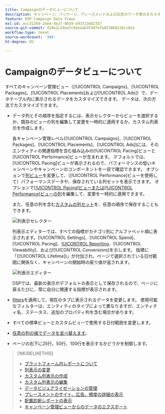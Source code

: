 ```yaml
---
title: Campaignのデータビューについて
description: キャンペーン、パッケージ、プレースメントおよび広告のデータ表示をカスタマイズする方法について説明します。
feature: DSP Campaign Data Views
exl-id: acc312b9-2de4-4e2f-9b59-b91f23d82357
source-git-commit: d10e1c24ee7c93eaab3fd4fefe853860226cc8e2
workflow-type: tm+mt
source-wordcount: '344'
ht-degree: 0%

---
```


# Campaignのデータビューについて

すべてのキャンペーン管理ビュー（[!UICONTROL Campaigns]、[!UICONTROL Packages]、[!UICONTROL Placements]および[!UICONTROL Ads]）で、データテーブル内に表示されるデータをカスタマイズできます。 データは、次の方法でカスタマイズできます。

* データ列とその順序を指定するには、表示セレクターからビューを選択するか、既存のビューの列を編集して変更を一時的に適用するか、カスタム列表示を作成します。

   各キャンペーン管理レベル([!UICONTROL Campaigns]、[!UICONTROL Packages]、[!UICONTROL Placements]、[!UICONTROL Ads])には、そのエンティティの関連指標を含む組み込みの[!UICONTROL Pacing]ビューと[!UICONTROL Performance]ビューが含まれます。 デフォルトでは、[!UICONTROL Pacing]ビューが表示されるので、パフォーマンスの低いキャンペーンやキャンペーンのコンポーネントを一目で確認できます。 オプションで[列ビュー](column-view-change.md)を変更して、（[!UICONTROL Performance]ビューを使用して）パフォーマンスデータや、保存されている列セットを表示できます。 オプションで[[!UICONTROL Pacing]ビューまたは[!UICONTROL Performance]ビューの列](column-view-edit.md)を編集して、変更を一時的に適用できます。

   また、任意の列を含む[カスタムの列セット](column-view-create.md)を、任意の順序で保存することもできます。

   ![列表示セレクター](/help/dsp/assets/column-view-selector.png)

   列表示エディターでは、すべての指標がカテゴリ別にアルファベット順に表示されます。[!UICONTROL Settings]、[!UICONTROL Spend]、[!UICONTROL Pacing]、[!UICONTROL Reporting](DSPが追跡する標準指標)、[!UICONTROL Viewability]、および[!UICONTROL Conversions]を示します。 指標に「([!UICONTROL Lifetime])」が付加され、ページで選択されている日付範囲に関係なく、キャンペーンの開始時の戻り値が返されます。

   ![列表示エディター](/help/dsp/assets/column-view-editor.png)

   DSPでは、最新の表示がデフォルトの表示として保存されるので、ページに戻るたびに、常に自分に関連する指標が表示されます。

* [filters](campaign-data-filter.md)を適用して、現在のタブに表示されるデータを変更します。 使用可能なフィルターは、エンティティのタイプによって異なりますが、エンティティ名、ステータス、追加のプロパティ列を含む場合があります。

* すべての標準ビューとカスタムビューで使用する日付範囲を変更します。

* [任意の列の値でデータを並べ替えます](campaign-data-sort.md)。

* ページの右下に25行、50行、100行を表示するかどうかを制御します。

>[!MORELIKETHIS]
>
>* [プラットフォーム内レポートについて](campaign-reports-about.md)
>* [列表示の変更](column-view-change.md)
>* [カスタム列表示の作成](column-view-create.md)
>* [カスタム列表示の編集](column-view-edit.md)
>* [データビジュアライゼーションの管理](campaign-data-visualization-manage.md)
>* [プレースメントのサイト、広告、頻度の詳細の表示](placement-details-view.md)
>* [配置診断レポートの表示](placement-diagnostics.md)
>* [キャンペーン管理ビューからのデータのエクスポート](campaign-export-data.md)

